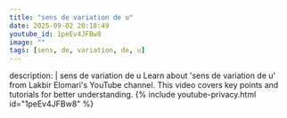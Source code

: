 ```yaml
---
title: "sens de variation de u"
date: 2025-09-02 20:18:49 
youtube_id: 1peEv4JFBw8
image: ""
tags: [sens, de, variation, de, u]
---
```

description: |
  sens de variation de u
  Learn about 'sens de variation de u' from Lakbir Elomari's YouTube channel. This video covers key points and tutorials for better understanding.
{% include youtube-privacy.html id="1peEv4JFBw8" %}
